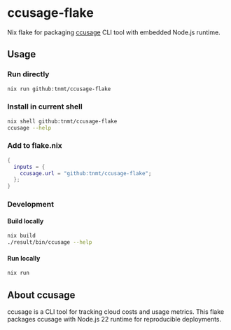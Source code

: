 # ccusage-flake

Nix flake for packaging [ccusage](https://www.npmjs.com/package/ccusage) CLI tool with embedded Node.js runtime.

## Usage

### Run directly
```bash
nix run github:tnmt/ccusage-flake
```

### Install in current shell
```bash
nix shell github:tnmt/ccusage-flake
ccusage --help
```

### Add to flake.nix
```nix
{
  inputs = {
    ccusage.url = "github:tnmt/ccusage-flake";
  };
}
```

### Development

#### Build locally
```bash
nix build
./result/bin/ccusage --help
```

#### Run locally
```bash
nix run
```

## About ccusage

ccusage is a CLI tool for tracking cloud costs and usage metrics. This flake packages ccusage with Node.js 22 runtime for reproducible deployments.
